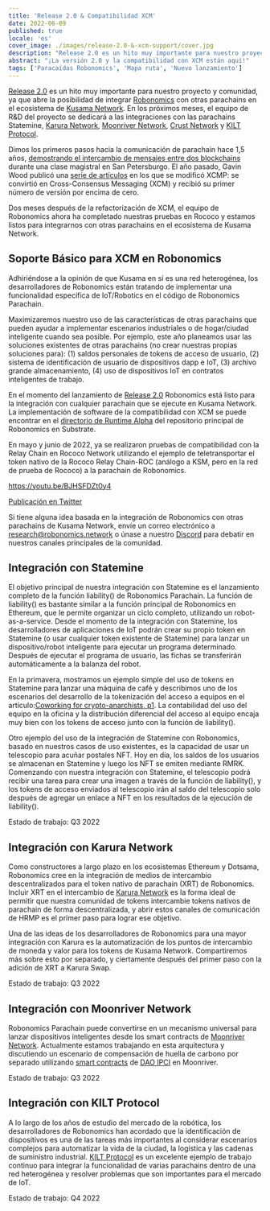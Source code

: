 ```yaml
---
title: 'Release 2.0 & Compatibilidad XCM'
date: 2022-06-09
published: true
locale: 'es'
cover_image: ./images/release-2.0-&-xcm-support/cover.jpg
description: "Release 2.0 es un hito muy importante para nuestro proyecto y comunidad, ya que abre la posibilidad de integrar Robonomics con otras parachains en el ecosistema de Kusama Network. En los próximos meses, el equipo de R&D del proyecto se dedicará a las integraciones con las parachains Statemine, Karura Network, Moonriver Network, Crust Network y KILT Protocol."
abstract: "¡La versión 2.0 y la compatibilidad con XCM están aquí!"
tags: ['Paracaídas Robonomics', 'Mapa ruta', 'Nuevo lanzamiento']
---
```


[Release 2.0](https://github.com/airalab/robonomics/releases/tag/v2.0.0) es un hito muy importante para nuestro proyecto y comunidad, ya que abre la posibilidad de integrar [Robonomics](http://robonomics.network/) con otras parachains en el ecosistema de [Kusama Network](http://kusama.network/). En los próximos meses, el equipo de R&D del proyecto se dedicará a las integraciones con las parachains Statemine, [Karura Network](http://karura.network/), [Moonriver Network](http://moonbeam.foundation/), [Crust Network](https://crust.network/) y [KILT Protocol](http://kilt.io/).

Dimos los primeros pasos hacia la comunicación de parachain hace 1,5 años, [demostrando el intercambio de mensajes entre dos blockchains](https://wiki.robonomics.network/docs/en/cross-chain-messages/) durante una clase magistral en San Petersburgo. El año pasado, Gavin Wood publicó una [serie de artículos](https://medium.com/polkadot-network/xcm-the-cross-consensus-message-format-3b77b1373392) en los que se modificó XCMP: se convirtió en Cross-Consensus Messaging (XCM) y recibió su primer número de versión por encima de cero.

Dos meses después de la refactorización de XCM, el equipo de Robonomics ahora ha completado nuestras pruebas en Rococo y estamos listos para integrarnos con otras parachains en el ecosistema de Kusama Network.

## Soporte Básico para XCM en Robonomics

Adhiriéndose a la opinión de que Kusama en sí es una red heterogénea, los desarrolladores de Robonomics están tratando de implementar una funcionalidad específica de IoT/Robotics en el código de Robonomics Parachain.

Maximizaremos nuestro uso de las características de otras parachains que pueden ayudar a implementar escenarios industriales o de hogar/ciudad inteligente cuando sea posible. Por ejemplo, este año planeamos usar las soluciones existentes de otras parachains (no crear nuestras propias soluciones para): (1) saldos personales de tokens de acceso de usuario, (2) sistema de identificación de usuario de dispositivos dapp e IoT, (3) archivo grande almacenamiento, (4) uso de dispositivos IoT en contratos inteligentes de trabajo.

En el momento del lanzamiento de [Release 2.0](https://github.com/airalab/robonomics/releases/tag/v2.0.0) Robonomics está listo para la integración con cualquier parachain que se ejecute en Kusama Network. La implementación de software de la compatibilidad con XCM se puede encontrar en el [directorio de Runtime Alpha](https://github.com/airalab/robonomics/tree/master/runtime/alpha) del repositorio principal de Robonomics en Substrate.

En mayo y junio de 2022, ya se realizaron pruebas de compatibilidad con la Relay Chain en Rococo Network utilizando el ejemplo de teletransportar el token nativo de la Rococo Relay Chain-ROC (análogo a KSM, pero en la red de prueba de Rococo) a la parachain de Robonomics.

https://youtu.be/BJHSFDZt0y4

[Publicación en Twitter](https://twitter.com/AIRA_Robonomics/status/1534081132765097984)

Si tiene alguna idea basada en la integración de Robonomics con otras parachains de Kusama Network, envíe un correo electrónico a research@robonomics.network o únase a nuestro [Discord](https://discord.gg/atduhWZpVr) para debatir en nuestros canales principales de la comunidad.

## Integración con Statemine

El objetivo principal de nuestra integración con Statemine es el lanzamiento completo de la función liability() de Robonomics Parachain. La función de liability() es bastante similar a la función principal de Robonomics en Ethereum, que le permite organizar un ciclo completo, utilizando un robot-as-a-service. Desde el momento de la integración con Statemine, los desarrolladores de aplicaciones de IoT podrán crear su propio token en Statemine (o usar cualquier token existente de Statemine) para lanzar un dispositivo/robot inteligente para ejecutar un programa determinado. Después de ejecutar el programa de usuario, las fichas se transferirán automáticamente a la balanza del robot.

En la primavera, mostramos un ejemplo simple del uso de tokens en Statemine para lanzar una máquina de café y describimos uno de los escenarios del desarrollo de la tokenización del acceso a equipos en el artículo:[Coworking for crypto-anarchists, p1](https://blog.aira.life/coworking-for-crypto-anarchists-p1-5ebecb252f2d). La contabilidad del uso del equipo en la oficina y la distribución diferencial del acceso al equipo encaja muy bien con los tokens de acceso junto con la función de liability().

Otro ejemplo del uso de la integración de Statemine con Robonomics, basado en nuestros casos de uso existentes, es la capacidad de usar un telescopio para acuñar postales NFT. Hoy en día, los saldos de los usuarios se almacenan en Statemine y luego los NFT se emiten mediante RMRK. Comenzando con nuestra integración con Statemine, el telescopio podrá recibir una tarea para crear una imagen a través de la función de liability(), y los tokens de acceso enviados al telescopio irán al saldo del telescopio solo después de agregar un enlace a NFT en los resultados de la ejecución de liability().

Estado de trabajo: Q3 2022

## Integración con Karura Network

Como constructores a largo plazo en los ecosistemas Ethereum y Dotsama, Robonomics cree en la integración de medios de intercambio descentralizados para el token nativo de parachain (XRT) de Robonomics. Incluir XRT en el intercambio de [Karura Network](http://karura.network/) es la forma ideal de permitir que nuestra comunidad de tokens intercambie tokens nativos de parachain de forma descentralizada, y abrir estos canales de comunicación de HRMP es el primer paso para lograr ese objetivo.

Una de las ideas de los desarrolladores de Robonomics para una mayor integración con Karura es la automatización de los puntos de intercambio de moneda y valor para los tokens de Kusama Network. Compartiremos más sobre esto por separado, y ciertamente después del primer paso con la adición de XRT a Karura Swap.

Estado de trabajo: Q3 2022

## Integración con Moonriver Network

Robonomics Parachain puede convertirse en un mecanismo universal para lanzar dispositivos inteligentes desde los smart contracts de [Moonriver Network](http://moonbeam.foundation/). Actualmente estamos trabajando en esta arquitectura y discutiendo un escenario de compensación de huella de carbono por separado utilizando [smart contracts](https://github.com/DAO-IPCI/DAO-IPCI) de [DAO IPCI](http://ipci.io/) en Moonriver.

Estado de trabajo: Q3 2022

## Integración con KILT Protocol

A lo largo de los años de estudio del mercado de la robótica, los desarrolladores de Robonomics han acordado que la identificación de dispositivos es una de las tareas más importantes al considerar escenarios complejos para automatizar la vida de la ciudad, la logística y las cadenas de suministro industrial. [KILT Protocol](http://kilt.io/) es un excelente ejemplo de trabajo continuo para integrar la funcionalidad de varias parachains dentro de una red heterogénea y resolver problemas que son importantes para el mercado de IoT.

Estado de trabajo: Q4 2022
